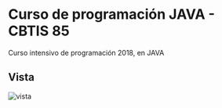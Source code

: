 # Curso de programación JAVA - CBTIS 85

Curso intensivo de programación 2018, en JAVA

## Vista

![vista](https://github.com/jalmx/Curso-CBTIS-85/view.png)

